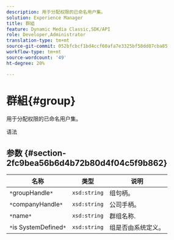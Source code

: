 ```yaml
---
description: 用于分配权限的已命名用户集。
solution: Experience Manager
title: 群組
feature: Dynamic Media Classic,SDK/API
role: Developer,Administrator
translation-type: tm+mt
source-git-commit: 052bfcbcf1bd4ccf60afa7e3325bf58dd07cba85
workflow-type: tm+mt
source-wordcount: '49'
ht-degree: 20%

---
```



# 群組{#group}

用于分配权限的已命名用户集。

语法

## 参数 {#section-2fc9bea56b6d4b72b80d4f04c5f9b862}

| 名称 | 类型 | 说明 |
|---|---|---|
| `*`groupHandle`*` | `xsd:string` | 组句柄。 |
| `*`companyHandle`*` | `xsd:string` | 公司手柄。 |
| `*`name`*` | `xsd:string` | 群组名称. |
| `*`is SystemDefined`*` | `xsd:string` | 组是否由系统定义。 |


